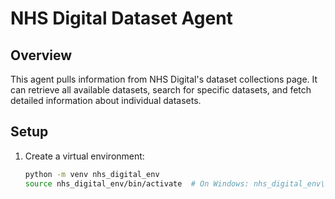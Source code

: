 # NHS Digital Dataset Agent

## Overview
This agent pulls information from NHS Digital's dataset collections page. It can retrieve all available datasets, search for specific datasets, and fetch detailed information about individual datasets.

## Setup
1. Create a virtual environment:
   ```bash
   python -m venv nhs_digital_env
   source nhs_digital_env/bin/activate  # On Windows: nhs_digital_env\Scripts\activate
